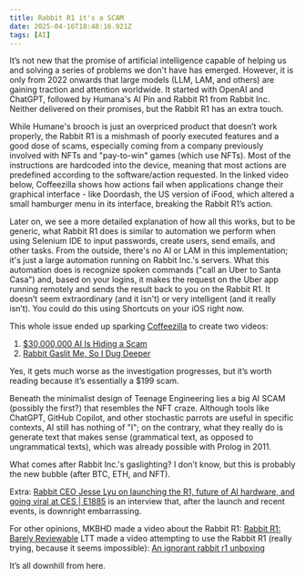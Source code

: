 ```yaml
---
title: Rabbit R1 it's a SCAM
date: 2025-04-16T18:48:16.921Z
tags: [AI]
---
```


It’s not new that the promise of artificial intelligence capable of helping us and solving a series of problems we don't have has emerged. However, it is only from 2022 onwards that large models (LLM, LAM, and others) are gaining traction and attention worldwide. It started with OpenAI and ChatGPT, followed by Humana's AI Pin and Rabbit R1 from Rabbit Inc. Neither delivered on their promises, but the Rabbit R1 has an extra touch.

While Humane's brooch is just an overpriced product that doesn’t work properly, the Rabbit R1 is a mishmash of poorly executed features and a good dose of scams, especially coming from a company previously involved with NFTs and "pay-to-win" games (which use NFTs). Most of the instructions are hardcoded into the device, meaning that most actions are predefined according to the software/action requested. In the linked video below, Coffeezilla shows how actions fail when applications change their graphical interface - like Doordash, the US version of iFood, which altered a small hamburger menu in its interface, breaking the Rabbit R1’s action.

Later on, we see a more detailed explanation of how all this works, but to be generic, what Rabbit R1 does is similar to automation we perform when using Selenium IDE to input passwords, create users, send emails, and other tasks. From the outside, there's no AI or LAM in this implementation; it's just a large automation running on Rabbit Inc.'s servers. What this automation does is recognize spoken commands ("call an Uber to Santa Casa") and, based on your logins, it makes the request on the Uber app running remotely and sends the result back to you on the Rabbit R1. It doesn’t seem extraordinary (and it isn't) or very intelligent (and it really isn’t). You could do this using Shortcuts on your iOS right now.

This whole issue ended up sparking [Coffeezilla](https://www.youtube.com/@Coffeezilla) to create two videos:

1. [$30,000,000 AI Is Hiding a Scam](https://www.youtube.com/watch?v=NPOHf20slZg)
2. [Rabbit Gaslit Me, So I Dug Deeper](https://www.youtube.com/watch?v=zLvFc_24vSM)

Yes, it gets much worse as the investigation progresses, but it’s worth reading because it’s essentially a $199 scam.

Beneath the minimalist design of Teenage Engineering lies a big AI SCAM (possibly the first?) that resembles the NFT craze. Although tools like ChatGPT, GitHub Copilot, and other stochastic parrots are useful in specific contexts, AI still has nothing of "I"; on the contrary, what they really do is generate text that makes sense (grammatical text, as opposed to ungrammatical texts), which was already possible with Prolog in 2011.

What comes after Rabbit Inc.'s gaslighting? I don’t know, but this is probably the new bubble (after BTC, ETH, and NFT).

Extra: [Rabbit CEO Jesse Lyu on launching the R1, future of AI hardware, and going viral at CES | E1885](https://www.youtube.com/watch?v=X-MNgciL5hw) is an interview that, after the launch and recent events, is downright embarrassing.

For other opinions, MKBHD made a video about the Rabbit R1: [Rabbit R1: Barely Reviewable](https://www.youtube.com/watch?v=ddTV12hErTc)
LTT made a video attempting to use the Rabbit R1 (really trying, because it seems impossible): [An ignorant rabbit r1 unboxing](https://youtu.be/HcPjineZdqQ?si=dAHYqvIm7E4IkocW)

It’s all downhill from here.
